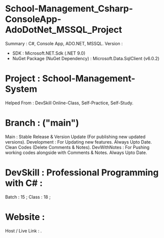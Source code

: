 # School-Management_Csharp-ConsoleApp-AdoDotNet_MSSQL_Project
Summary : C#, Console App, ADO.NET, MSSQL.
Version :
- SDK : Microsoft.NET.Sdk (.NET 9.0)
- NuGet Package (NuGet Dependency) : Microsoft.Data.SqlClient (v6.0.2)


# Project : School-Management-System 
Helped From : DevSkill Online-Class, Self-Practice, Self-Study.


# Branch : ("main")
Main : Stable Release & Version Update (For publishing new updated versions). 
Development : For Updating new features. Always Upto Date. Clean Codes (Delete Comments & Notes). 
DevWithNotes : For Pushing working codes alongside with Comments & Notes. Always Upto Date. 


# DevSkill : Professional Programming with C# :
Batch : 15 ;
Class : 18 ; 


# Website : 
Host / Live Link : .
